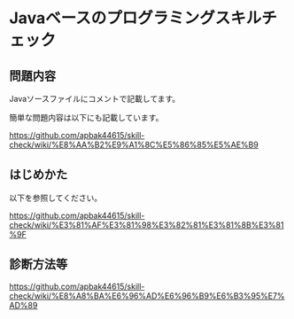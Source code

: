 # Javaベースのプログラミングスキルチェック

## 問題内容

Javaソースファイルにコメントで記載してます。

簡単な問題内容は以下にも記載しています。

https://github.com/apbak44615/skill-check/wiki/%E8%AA%B2%E9%A1%8C%E5%86%85%E5%AE%B9

## はじめかた

以下を参照してください。

https://github.com/apbak44615/skill-check/wiki/%E3%81%AF%E3%81%98%E3%82%81%E3%81%8B%E3%81%9F

## 診断方法等

https://github.com/apbak44615/skill-check/wiki/%E8%A8%BA%E6%96%AD%E6%96%B9%E6%B3%95%E7%AD%89

